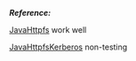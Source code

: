***Reference:***

[JavaHttpfs](https://github.com/gitriver/httpfs-client) work well

[JavaHttpfsKerberos](https://blog.csdn.net/high2011/article/details/74889321) non-testing